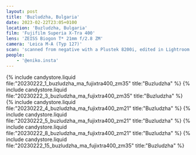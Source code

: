 ```yaml
---
layout: post
title: 'Buzludzha, Bulgaria'
date: 2023-02-22T23:05+0100
location: 'Buzludzha, Bulgaria'
film: 'Fujifilm Superia X-Tra 400'
lens: 'ZEISS Biogon T* 21mm f/2.8 ZM'
camera: 'Leica M-A (Typ 127)'
scan: 'scanned from negative with a Plustek 8200i, edited in Lightroom'
people: 
    - '@eniko.insta'
---
```


{% include candystore.liquid file:"20230222_1_buzludzha_ma_fujixtra400_zm35" title:"Buzludzha" %}
{% include candystore.liquid file:"20230222_3_buzludzha_ma_fujixtra400_zm35" title:"Buzludzha" %}
{% include candystore.liquid file:"20230222_4_buzludzha_ma_fujixtra400_zm21" title:"Buzludzha" %}
{% include candystore.liquid file:"20230222_5_buzludzha_ma_fujixtra400_zm21" title:"Buzludzha" %}
{% include candystore.liquid file:"20230222_8_buzludzha_ma_fujixtra400_zm21" title:"Buzludzha" %}
{% include candystore.liquid file:"20230222_15_buzludzha_ma_fujixtra400_zm35" title:"Buzludzha" %}
